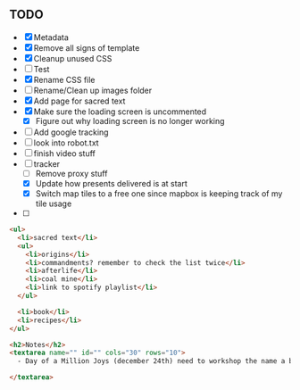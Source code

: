 ## TODO

- [X] Metadata
- [X] Remove all signs of template
- [X] Cleanup unused CSS
- [ ] Test
- [X] Rename CSS file
- [ ] Rename/Clean up images folder
- [X] Add page for sacred text
- [X] Make sure the loading screen is uncommented
  - [X] Figure out why loading screen is no longer working
- [ ] Add google tracking
- [ ] look into robot.txt
- [ ] finish video stuff
- [ ] tracker
  - [ ] Remove proxy stuff
  - [X] Update how presents delivered is at start
  - [X] Switch map tiles to a free one since mapbox is keeping track of my tile usage
- [ ]

```html
<ul>
  <li>sacred text</li>
  <ul>
    <li>origins</li>
    <li>commandments? remember to check the list twice</li>
    <li>afterlife</li>
    <li>coal mine</li>
    <li>link to spotify playlist</li>
  </ul>

  <li>book</li>
  <li>recipes</li>
</ul>

<h2>Notes</h2>
<textarea name="" id="" cols="30" rows="10">
  - Day of a Million Joys (december 24th) need to workshop the name a bit and update it on main page

</textarea>
```
